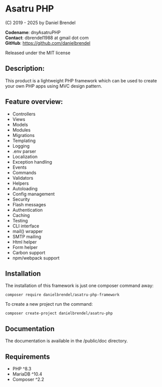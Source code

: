 # Asatru PHP

(C) 2019 - 2025 by Daniel Brendel

**Codename**: dnyAsatruPHP\
**Contact**: dbrendel1988 at gmail dot com\
**GitHub**: https://github.com/danielbrendel

Released under the MIT license

## Description:
This product is a lightweight PHP framework which can be used to create your own PHP apps using MVC design pattern.

## Feature overview:
+ Controllers
+ Views
+ Models
+ Modules
+ Migrations
+ Templating
+ Logging
+ .env parser
+ Localization
+ Exception handling
+ Events
+ Commands
+ Validators
+ Helpers
+ Autoloading
+ Config management
+ Security
+ Flash messages
+ Authentication
+ Caching
+ Testing
+ CLI interface
+ mail() wrapper
+ SMTP mailing
+ Html helper
+ Form helper
+ Carbon support
+ npm/webpack support

## Installation
The installation of this framework is just one composer command away:
```
composer require danielbrendel/asatru-php-framework
```

To create a new project run the command:
```
composer create-project danielbrendel/asatru-php
```

## Documentation
The documentation is available in the /public/doc directory.

## Requirements
+ PHP ^8.3
+ MariaDB ^10.4
+ Composer ^2.2
